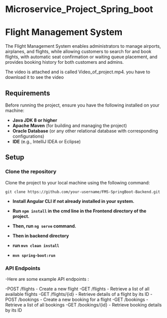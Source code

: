 # Microservice_Project_Spring_boot
# Flight Management System 

The Flight Management System enables administrators to manage airports, airplanes, and flights, while allowing customers to search for and book flights, with automatic seat confirmation or waiting queue placement, and provides booking history for both customers and admins.


The video is attached and is called Video_of_project.mp4. you have to download it to see the video

## Requirements

Before running the project, ensure you have the following installed on your machine:

- **Java JDK 8 or higher**
- **Apache Maven** (for building and managing the project)
- **Oracle Database** (or any other relational database with corresponding configurations)
- **IDE** (e.g., IntelliJ IDEA or Eclipse)

## Setup

### Clone the repository

Clone the project to your local machine using the following command:

```
git clone https://github.com/your-username/FMS-SpringBoot-Backend.git
```

- **Install Angular CLI if not already installed in your system.**
- **Run ```npm install``` in the cmd line in the Frontend directory of the project.**
- **Then, run ```ng serve``` command.**

- **Then in backend directory**
- **run ```mvn clean install```**
- **```mvn spring-boot:run```**

### API Endpoints
-Here are some example API endpoints :

-POST /flights - Create a new flight
-GET /flights - Retrieve a list of all available flights
-GET /flights/{id} - Retrieve details of a flight by its ID
-POST /bookings - Create a new booking for a flight
-GET /bookings - Retrieve a list of all bookings
-GET /bookings/{id} - Retrieve booking details by its ID

